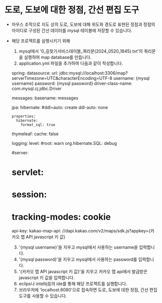 # 도로, 도보에 대한 정점, 간선 편집 도구

- 마우스 조작으로 지도 상의 도로, 도보에 대해 위도와 경도로 표현된 정점과 정점의 아이디로 구성된 간선 데이터를 mysql 테이블에 저장할 수 있습니다.

- 해당 프로젝트를 실행시키기 위해
  1. mysql에서 '0_길찾기서비스테이블_쿼리문(2024_0520_1845).txt'의 쿼리문을 실행하여 map database를 만듭니다.
  2. application.yml 파일을 추가하여 다음과 같이 작성합니다.
 
  spring:
    datasource:
      url: jdbc:mysql://localhost:3306/map?serverTimezone=UTC&characterEncoding=UTF-8
      username: {mysql username}
      password: {mysql password}
      driver-class-name: com.mysql.cj.jdbc.Driver

    messages:
      basename: messages

    jpa:
      hibernate:
        #ddl=auto: create
        ddl-auto: none

      properties:
        hibernate:
          format_sql: true

    thymeleaf:
      cache: false

  logging:
    level:
      #root: warn
      org.hibernate.SQL: debug

  #server:
  #  servlet:
  #    session:
  #      tracking-modes: cookie

  api-key:
    kakao-map-api: //dapi.kakao.com/v2/maps/sdk.js?appkey={카카오 맵 API javascript 키 값}

  3. '{mysql username}'을 지우고 mysql에서 사용하는 username을 입력합니다.
  4. '{mysql password}'을 지우고 mysql에서 사용하는 password를 입력합니다.
  5. '{카카오 맵 API javascript 키 값}'을 지우고 카카오 맵 api에서 발급받은 javascript 키 값을 입력합니다.
  6. eclips나 intellij등의 ide를 통해 해당 프로젝트를 실행합니다.
  7. 브라우저에 'localhost:8080'으로 접속하면 도로, 도보에 대한 정점, 간선 편집 도구를 사용할 수 있습니다.
